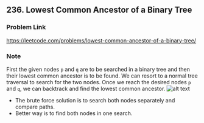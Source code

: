 ## 236. Lowest Common Ancestor of a Binary Tree

### Problem Link 
https://leetcode.com/problems/lowest-common-ancestor-of-a-binary-tree/

### Note
First the given nodes `p` and `q` are to be searched in a binary tree and then their lowest common ancestor is to be
 found. We can resort to a normal tree traversal to search for the two nodes. Once we reach the desired nodes `p` and `q`, 
 we can backtrack and find the lowest common ancestor.
![alt text](https://leetcode.com/problems/lowest-common-ancestor-of-a-binary-tree/Figures/236/236_LCA_Binary_1.png)

- The brute force solution is to search both nodes separately and compare paths.
- Better way is to find both nodes in one search. 